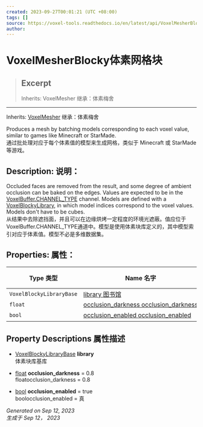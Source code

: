 ```yaml
---
created: 2023-09-27T00:01:21 (UTC +08:00)
tags: []
source: https://voxel-tools.readthedocs.io/en/latest/api/VoxelMesherBlocky/
author: 
---
```


# VoxelMesherBlocky体素网格块

> ## Excerpt
> Inherits: VoxelMesher 继承：体素梅舍

---
Inherits: [VoxelMesher](https://voxel-tools.readthedocs.io/en/latest/api/VoxelMesher/) 继承：体素梅舍

Produces a mesh by batching models corresponding to each voxel value, similar to games like Minecraft or StarMade.  
通过批处理对应于每个体素值的模型来生成网格，类似于 Minecraft 或 StarMade 等游戏。

## Description: 说明：

Occluded faces are removed from the result, and some degree of ambient occlusion can be baked on the edges. Values are expected to be in the [VoxelBuffer.CHANNEL\_TYPE](https://voxel-tools.readthedocs.io/en/latest/api/VoxelBuffer/#enumerations) channel. Models are defined with a [VoxelBlockyLibrary](https://voxel-tools.readthedocs.io/en/latest/api/VoxelBlockyLibrary/), in which model indices correspond to the voxel values. Models don't have to be cubes.  
从结果中去除遮挡面，并且可以在边缘烘烤一定程度的环境光遮蔽。值应位于VoxelBuffer.CHANNEL\_TYPE通道中。模型是使用体素块库定义的，其中模型索引对应于体素值。模型不必是多维数据集。

## Properties: 属性：

| Type 类型 | Name 名字 | Default 违约 |
| --- | --- | --- |
| `VoxelBlockyLibraryBase` | [library 图书馆](https://voxel-tools.readthedocs.io/en/latest/api/VoxelMesherBlocky/#i_library) |  |
| `float` | [occlusion\_darkness occlusion\_darkness](https://voxel-tools.readthedocs.io/en/latest/api/VoxelMesherBlocky/#i_occlusion_darkness) | 0.8 |
| `bool` | [occlusion\_enabled occlusion\_enabled](https://voxel-tools.readthedocs.io/en/latest/api/VoxelMesherBlocky/#i_occlusion_enabled) | true 真 |

## Property Descriptions 属性描述

-   [VoxelBlockyLibraryBase](https://voxel-tools.readthedocs.io/en/latest/api/VoxelBlockyLibraryBase/) **library**  
    体素块库基库
    
-   [float](https://docs.godotengine.org/en/stable/classes/class_float.html) **occlusion\_darkness** = 0.8  
    floatocclusion\_darkness = 0.8
    
-   [bool](https://docs.godotengine.org/en/stable/classes/class_bool.html) **occlusion\_enabled** = true  
    boolocclusion\_enabled = 真
    

_Generated on Sep 12, 2023  
生成于 Sep 12， 2023_
